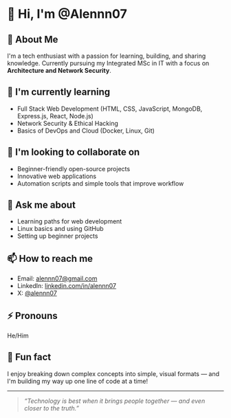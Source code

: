 # 👋 Hi, I'm @Alennn07

## 🚀 About Me
I'm a tech enthusiast with a passion for learning, building, and sharing knowledge. Currently pursuing my Integrated MSc in IT with a focus on **Architecture and Network Security**.

## 🌱 I'm currently learning
- Full Stack Web Development (HTML, CSS, JavaScript, MongoDB, Express.js, React, Node.js)
- Network Security & Ethical Hacking
- Basics of DevOps and Cloud (Docker, Linux, Git)

## 🤝 I'm looking to collaborate on
- Beginner-friendly open-source projects
- Innovative web applications
- Automation scripts and simple tools that improve workflow

## 💬 Ask me about
- Learning paths for web development
- Linux basics and using GitHub
- Setting up beginner projects

## 📫 How to reach me
- Email: alennn07@gmail.com
- LinkedIn: [linkedin.com/in/alennn07](https://www.linkedin.com/in/alen-francis-8994b6333/)
- X: [@alennn07](https://x.com/Alennn_07)

## ⚡ Pronouns
He/Him

## 🎉 Fun fact
I enjoy breaking down complex concepts into simple, visual formats — and I'm building my way up one line of code at a time!

---

> *“Technology is best when it brings people together — and even closer to the truth.”*
